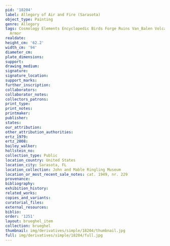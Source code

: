```yaml
---
pid: '18204'
label: Allegory of Air and Fire (Sarasota)
object_type: Painting
genre: Allegory
tags: Cosmology Elements Encyclopedic Birds Forge Ruins Van_Balen Volcano Nude Landscape
  Armor
realdate: 
height_cm: '62.2'
width_cm: '94'
diameter_cm: 
plate_dimensions: 
support: 
drawing_medium: 
signature: 
signature_location: 
support_marks: 
further_inscription: 
collaborators: 
collaborator_notes: 
collectors_patrons: 
print_type: 
print_notes: 
printmaker: 
publisher: 
states: 
our_attribution: 
other_attribution_authorities: 
ertz_1979: 
ertz_2008: 
bailey_walker: 
hollstein_no: 
collection_type: Public
location_country: United States
location_city: Sarasota, FL
location_collection: John and Mable Ringling Museum
location_or_most_recent_sale_notes: cat. 1949, nr. 229
provenance: 
bibliography: 
exhibition_history: 
related_works: 
copies_and_variants: 
curatorial_files: 
external_resources: 
biblio: 
order: '1251'
layout: brueghel_item
collection: brueghel
thumbnail: img/derivatives/simple/18204/thumbnail.jpg
full: img/derivatives/simple/18204/full.jpg
---
```

